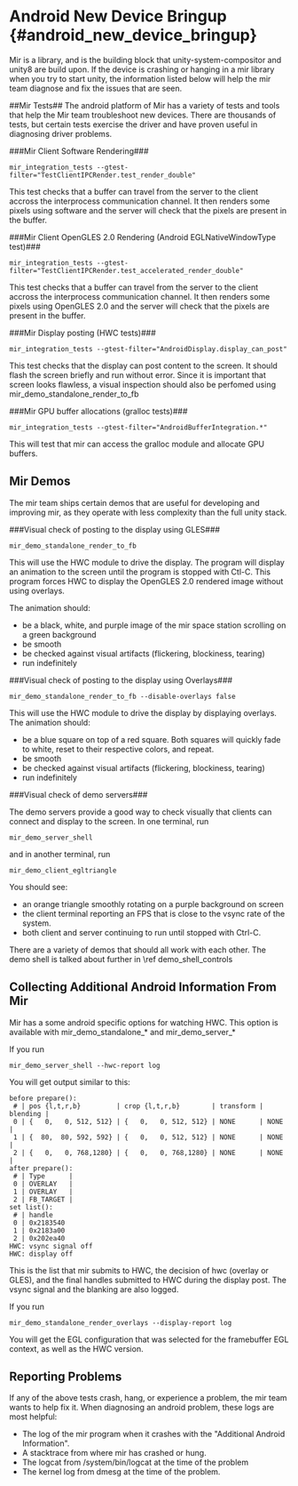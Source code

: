 Android New Device Bringup {#android_new_device_bringup}
===============================

Mir is a library, and is the building block that unity-system-compositor and unity8 are build upon.
If the device is crashing or hanging in a mir library when you try to start unity, the information listed below will help the mir team diagnose and fix the issues that are seen.

##Mir Tests##
The android platform of Mir has a variety of tests and tools that help the Mir team troubleshoot
new devices. There are thousands of tests, but certain tests exercise the driver and have proven useful in diagnosing driver problems.

###Mir Client Software Rendering###

    mir_integration_tests --gtest-filter="TestClientIPCRender.test_render_double"

This test checks that a buffer can travel from the server to the client accross the interprocess communication channel. It then renders some pixels using software and the server will check that the pixels are present in the buffer. 

###Mir Client OpenGLES 2.0 Rendering (Android EGLNativeWindowType test)###

    mir_integration_tests --gtest-filter="TestClientIPCRender.test_accelerated_render_double"

This test checks that a buffer can travel from the server to the client accross the interprocess communication channel. It then renders some pixels using OpenGLES 2.0 and the server will check that the pixels are present in the buffer. 

###Mir Display posting (HWC tests)###

    mir_integration_tests --gtest-filter="AndroidDisplay.display_can_post"

This test checks that the display can post content to the screen. It should flash the screen briefly and run without error. Since it is important that screen looks flawless, a visual inspection should also be perfomed using mir_demo_standalone_render_to_fb 

###Mir GPU buffer allocations (gralloc tests)###

    mir_integration_tests --gtest-filter="AndroidBufferIntegration.*"

This will test that mir can access the gralloc module and allocate GPU buffers.

Mir Demos
---------
The mir team ships certain demos that are useful for developing and improving mir, as they operate with 
less complexity than the full unity stack.

###Visual check of posting to the display using GLES###

    mir_demo_standalone_render_to_fb

This will use the HWC module to drive the display. The program will display an animation to the screen until the program is stopped with Ctl-C. This program forces HWC to display the OpenGLES 2.0 rendered image without using overlays.

The animation should:
 - be a black, white, and purple image of the mir space station scrolling on a green background
 - be smooth
 - be checked against visual artifacts (flickering, blockiness, tearing)
 - run indefinitely

###Visual check of posting to the display using Overlays###

    mir_demo_standalone_render_to_fb --disable-overlays false

This will use the HWC module to drive the display by displaying overlays.
The animation should:
 - be a blue square on top of a red square. Both squares will quickly fade to white, reset to their respective colors, and repeat.
 - be smooth
 - be checked against visual artifacts (flickering, blockiness, tearing)
 - run indefinitely

###Visual check of demo servers###

The demo servers provide a good way to check visually that clients can connect and display to the screen.
In one terminal, run

    mir_demo_server_shell

and in another terminal, run

    mir_demo_client_egltriangle

You should see:
 - an orange triangle smoothly rotating on a purple background on screen
 - the client terminal reporting an FPS that is close to the vsync rate of the system.
 - both client and server continuing to run until stopped with Ctrl-C.

There are a variety of demos that should all work with each other. The demo shell is talked about further in \ref demo_shell_controls

Collecting Additional Android Information From Mir
--------------------------------------------------
Mir has a some android specific options for watching HWC. This option is available with mir_demo_standalone_* and mir_demo_server_*

If you run 

    mir_demo_server_shell --hwc-report log

You will get output similar to this:

    before prepare():
     # | pos {l,t,r,b}         | crop {l,t,r,b}        | transform | blending | 
     0 | {   0,   0, 512, 512} | {   0,   0, 512, 512} | NONE      | NONE     | 
     1 | {  80,  80, 592, 592} | {   0,   0, 512, 512} | NONE      | NONE     | 
     2 | {   0,   0, 768,1280} | {   0,   0, 768,1280} | NONE      | NONE     | 
    after prepare():
     # | Type      | 
     0 | OVERLAY   | 
     1 | OVERLAY   | 
     2 | FB_TARGET | 
    set list():
     # | handle
     0 | 0x2183540
     1 | 0x2183a00
     2 | 0x202ea40
    HWC: vsync signal off
    HWC: display off

This is the list that mir submits to HWC, the decision of hwc (overlay or GLES), and the final handles submitted to HWC during the display post. The vsync signal and the blanking are also logged.

If you run

    mir_demo_standalone_render_overlays --display-report log

You will get the EGL configuration that was selected for the framebuffer EGL context, as well as the HWC version. 

Reporting Problems
-----------------
If any of the above tests crash, hang, or experience a problem, the mir team wants to help fix it.
When diagnosing an android problem, these logs are most helpful:
 - The log of the mir program when it crashes with the "Additional Android Information".
 - A stacktrace from where mir has crashed or hung.
 - The logcat from /system/bin/logcat at the time of the problem
 - The kernel log from dmesg at the time of the problem.
